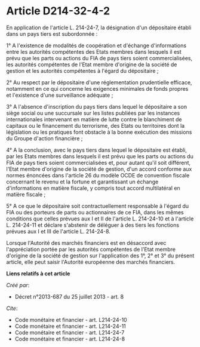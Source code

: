 # Article D214-32-4-2

En application de l'article L. 214-24-7, la désignation d'un dépositaire établi dans un pays tiers est subordonnée : 

1° A l'existence de modalités de coopération et d'échange d'informations entre les autorités compétentes des Etats membres
dans lesquels il est prévu que les parts ou actions du FIA de pays tiers soient commercialisées, les autorités compétentes de
l'Etat membre d'origine de la société de gestion et les autorités compétentes à l'égard du dépositaire ; 

2° Au respect par le dépositaire d'une réglementation prudentielle efficace, notamment en ce qui concerne les exigences
minimales de fonds propres et l'existence d'une surveillance adéquate ; 

3° A l'absence d'inscription du pays tiers dans lequel le dépositaire a son siège social ou une succursale sur les listes
publiées par les instances internationales intervenant en matière de lutte contre le blanchiment de capitaux ou le
financement du terrorisme, des Etats ou territoires dont la législation ou les pratiques font obstacle à la bonne exécution
des missions du Groupe d'action financière ; 

4° A la conclusion, avec le pays tiers dans lequel le dépositaire est établi, par les Etats membres dans lesquels il est
prévu que les parts ou actions du FIA de pays tiers soient commercialisées et, pour autant qu'il soit différent, l'Etat
membre d'origine de la société de gestion, d'un accord conforme aux normes énoncées dans l'article 26 du modèle OCDE de
convention fiscale concernant le revenu et la fortune et garantissant un échange d'informations en matière fiscale, y compris
tout accord multilatéral en matière fiscale ; 

5° A ce que le dépositaire soit contractuellement responsable à l'égard du FIA ou des porteurs de parts ou actionnaires de ce
FIA, dans les mêmes conditions que celles prévues aux I et II de l'article L. 214-24-10 et à l'article L. 214-24-11 et
déclare s'abstenir de déléguer à des tiers les fonctions prévues aux I et III de l'article L. 214-24-8. 

Lorsque l'Autorité des marchés financiers est en désaccord avec l'appréciation portée par les autorités compétentes de l'Etat
membre d'origine de la société de gestion sur l'application des 1°, 2° et 3° du présent article, elle peut saisir l'Autorité
européenne des marchés financiers.

**Liens relatifs à cet article**

_Créé par_:

  - Décret n°2013-687 du 25 juillet 2013 - art. 8

_Cite_:

  - Code monétaire et financier - art. L214-24-10
  - Code monétaire et financier - art. L214-24-11
  - Code monétaire et financier - art. L214-24-7
  - Code monétaire et financier - art. L214-24-8
